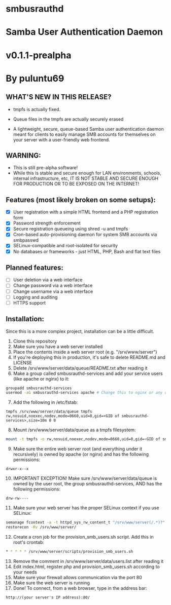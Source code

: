 # smbusrauthd
# Samba User Authentication Daemon
# v0.1.1-prealpha
# By puluntu69

## WHAT'S NEW IN THIS RELEASE?
- tmpfs is actually fixed.
- Queue files in the tmpfs are actually securely erased

- A lightweight, secure, queue-based Samba user authentication daemon meant for clients to easily manage SMB accounts for themselves on your server with a user-friendly web frontend.

## WARNING:
- This is still pre-alpha software!
- While this is stable and secure enough for LAN environments, schools, internal infrastructure, etc, IT IS NOT STABLE AND SECURE ENOUGH FOR PRODUCTION OR TO BE EXPOSED ON THE INTERNET!

## Features (most likely broken on some setups):
- [x] User registration with a simple HTML frontend and a PHP registration form
- [x] Password strength enforcement
- [x] Secure registration queueing using shred -u and tmpfs
- [x] Cron-based auto-provisioning daemon for system SMB accounts via smbpasswd
- [x] SELinux-compatible and root-isolated for security
- [x] No databases or frameworks - just HTML, PHP, Bash and flat text files

## Planned features:
- [ ] User deletion via a web interface
- [ ] Change password via a web interface
- [ ] Change username via a web interface
- [ ] Logging and auditing
- [ ] HTTPS support

## Installation:
Since this is a more complex project, installation can be a little difficult.
1. Clone this repository
2. Make sure you have a web server installed
3. Place the contents inside a web server root (e.g. "/srv/www/server")
4. If you're deploying this in production, it's safe to delete README.md and LICENSE
5. Delete /srv/www/server/data/queue/README.txt after reading it
6. Make a group called smbusrauthd-services and add your service users (like apache or nginx) to it:
```bash
groupadd smbusrauthd-services
usermod -aG smbusrauthd-services apache # Change this to nginx or any other web service you use if you don't use Apache
```
7. Add the following in /etc/fstab:
```fstab
tmpfs /srv/www/server/data/queue tmpfs rw,nosuid,noexec,nodev,mode=0660,uid=0,gid=<GID of smbusrauthd-services>,size=10m 0 0
```
8. Mount /srv/www/server/data/queue as a tmpfs filesystem:
```bash
mount -t tmpfs -o rw,nosuid,noexec,nodev,mode=0660,uid=0,gid=<GID of smbusrauthd-services>,size=10m tmpfs /srv/www/server/data/queue
```
9. Make sure the entire web server root (and everything under it recursively) is owned by apache (or nginx) and has the following permissions:
```
drwxr-x--x
```
10. IMPORTANT EXCEPTION! Make sure /srv/www/server/data/queue is owned by the user root, the group smbusrauthd-services, AND has the following permissions:
```
drw-rw----
```
11. Make sure your web server has the proper SELinux context if you use SELinux:
```bash
semanage fcontext -a -t httpd_sys_rw_content_t "/srv/www/server(/.*)?"
restorecon -Rv /srv/www/server/
```
12. Create a cron job for the provision_smb_users.sh script. Add this in root's crontab:
```bash
* * * * * /srv/www/server/scripts/provision_smb_users.sh
```
13. Remove the comment in /srv/www/server/data/users.list after reading it
14. Edit index.html, register.php and provision_smb_users.sh according to your needs
15. Make sure your firewall allows communication via the port 80
16. Make sure the web server is running
17. Done! To connect, from a web browser, type in the address bar:
```
http://(your server's IP address):80/
```